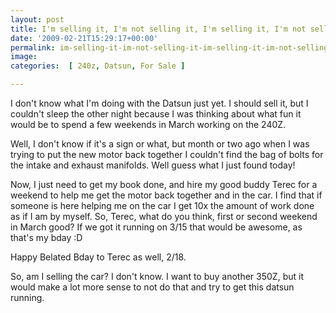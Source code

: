 ```yaml
---
layout: post
title: I'm selling it, I'm not selling it, I'm selling it, I'm not selling it?
date: '2009-02-21T15:29:17+00:00'
permalink: im-selling-it-im-not-selling-it-im-selling-it-im-not-selling-it
image: 
categories:  [ 240z, Datsun, For Sale ]

---
```

I don't know what I'm doing with the Datsun just yet. I should sell it, but I couldn't sleep the other night because I was thinking about what fun it would be to spend a few weekends in March working on the 240Z.

Well, I don't know if it's a sign or what, but month or two ago when I was trying to put the new motor back together I couldn't find the bag of bolts for the intake and exhaust manifolds. Well guess what I just found today!

Now, I just need to get my book done, and hire my good buddy Terec for a weekend to help me get the motor back together and in the car. I find that if someone is here helping me on the car I get 10x the amount of work done as if I am by myself. So, Terec, what do you think, first or second weekend in March good? If we got it running on 3/15 that would be awesome, as that's my bday :D

Happy Belated Bday to Terec as well, 2/18.

So, am I selling the car? I don't know. I want to buy another 350Z, but it would make a lot more sense to not do that and try to get this datsun running.

